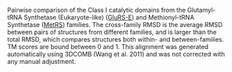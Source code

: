 Pairwise comparison of the Class I catalytic domains from the Glutamyl-tRNA Synthetase (Eukaryote-like) (<a href='/class1/glu3'>GluRS-E</a>) and Methionyl-tRNA Synthetase (<a href='/class1/met'>MetRS</a>) families. 
	The cross-family RMSD is the average RMSD between pairs of structures from different families, and is
	 larger than the total RMSD, which compares structures both within- and between-families. TM scores are bound between 0 and 1. 
	 This alignment was generated automatically using 3DCOMB (Wang et al. 2011) and was not corrected with any manual adjustment.
